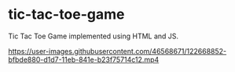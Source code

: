 
# tic-tac-toe-game
Tic Tac Toe Game implemented using HTML and JS.

https://user-images.githubusercontent.com/46568671/122668852-bfbde880-d1d7-11eb-841e-b23f75714c12.mp4

